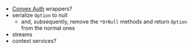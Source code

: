 - [Convex Auth](https://labs.convex.dev/auth) wrappers?
- serialize `Option` to null
  - and, subsequently, remove the `*OrNull` methods and return `Option` from the normal ones
- streams
- context services?
